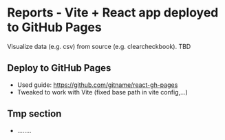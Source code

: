 # Reports - Vite + React app deployed to GitHub Pages

Visualize data (e.g. csv) from source (e.g. clearcheckbook). TBD

## Deploy to GitHub Pages

- Used guide: https://github.com/gitname/react-gh-pages
- Tweaked to work with Vite (fixed base path in vite config,...)

## Tmp section

- ........
